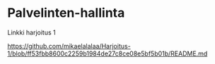 # Palvelinten-hallinta

Linkki harjoitus 1

https://github.com/mikaelalalaa/Harjoitus-1/blob/ff53fbb8600c2259b1984de27c8ce08e5bf5b01b/README.md

